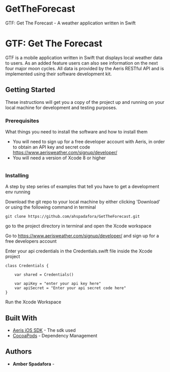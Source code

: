 # GetTheForecast
GTF: Get The Forecast - A weather application written in Swift

# GTF: Get The Forecast

GTF is a mobile application written in Swift that displays local weather data to users. As an added feature
users can also see information on the next four major moon cycles. All data is provided by the Aeris RESTful API
and is implemented using their software development kit. 

## Getting Started

These instructions will get you a copy of the project up and running on your local machine for development and testing purposes.

### Prerequisites

What things you need to install the software and how to install them

* You will need to sign up for a free developer account with Aeris, in order to obtain an API key and secret code
https://www.aerisweather.com/signup/developer/
* You will need a version of Xcode 8 or higher

```

```

### Installing

A step by step series of examples that tell you have to get a development env running

Download the git repo to your local machine by either clicking 'Download' or using the following command in terminal

```
git clone https://github.com/ahspadafora/GetTheForecast.git
```

go to the project directory in terminal and open the Xcode workspace 

Go to https://www.aerisweather.com/signup/developer/ and sign up for a free developers account

Enter your api credentials in the Credentials.swift file inside the Xcode project
```
class Credentials {
    
    var shared = Credentials()
    
    var apiKey = "enter your api key here"
    var apiSecret = "Enter your api secret code here"
}
```

Run the Xcode Workspace

## Built With

* [Aeris iOS SDK](https://www.aerisweather.com/support/docs/toolkits/aeris-ios-sdk/) - The sdk used
* [CocoaPods](https://cocoapods.org/) - Dependency Management


## Authors

* **Amber Spadafora** - 


